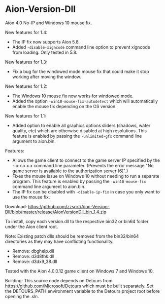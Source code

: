 # Aion-Version-Dll
Aion 4.0 No-IP and Windows 10 mouse fix.

New features for 1.4:
- The IP fix now supports Aion 5.8.
- Added `-disable-xigncode` command line option to prevent xigncode from loading. Only tested in 5.8.

New features for 1.3:
- Fix a bug for the windowed mode mouse fix that could make it stop working after moving the window.

New features for 1.2:
- The Windows 10 mouse fix now works for windowed mode.
- Added the option `-win10-mouse-fix-autodetect` which will automatically enable the mouse fix depending on the OS version.

New features for 1.1:
- Added option to enable all graphics options sliders (shadows, water quality, etc) which are otherwise disabled at high resolutions. This feature is enabled by passing the `-unlimited-gfx` command line argument to aion.bin.

Features:
- Allows the game client to connect to the game server IP specified by the -ip:x.x.x.x command line parameter. (Prevents the error message "No game server is available to the authorization server (6)".)
- Fixes the mouse issue on Windows 10 without needing to run a separate program. This feature is enabled by passing the `-win10-mouse-fix` command line argument to aion.bin.
- The IP fix can be disabled with `-disable-ip-fix` in case you only want to use the mouse fix.

Download: https://github.com/zzsort/Aion-Version-Dll/blob/master/release/AionVersionDll_bin_1.4.zip

To install, copy each version.dll to the respective bin32 or bin64 folder under the Aion client root.

Note: Existing patch dlls should be removed from the bin32/bin64 directories as they may have conflicting functionality.
- Remove: dbghelp.dll
- Remove: d3d8thk.dll
- Remove: d3dx9_38.dll

Tested with the Aion 4.0.0.12 game client on Windows 7 and Windows 10. 

Building:
This source code depends on Detours from https://github.com/Microsoft/Detours which must be built separately. Set the DETOURS_PATH environment variable to the Detours project root before opening the .sln.
